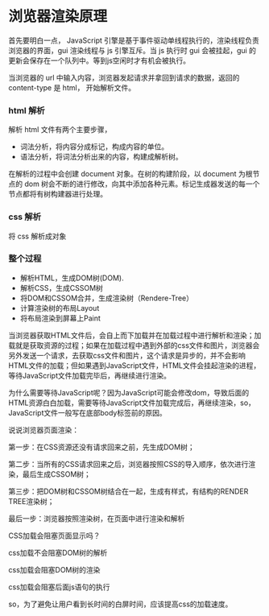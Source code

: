 <!--
 * @file: 
 * @Author: xxx@baidu.com
 * @Date: 2021-05-11 22:57:19
 * @Description: 
 * @FilePath: /mianshi/浏览器/浏览器的gpu渲染.md
-->

# 浏览器渲染原理

首先要明白一点， JavaScript 引擎是基于事件驱动单线程执行的，渲染线程负责浏览器的界面，gui 渲染线程与 js 引擎互斥。当 js 执行时 gui 会被挂起，gui 的更新会保存在一个队列中。等到js空闲时才有机会被执行。



当浏览器的 url 中输入内容，浏览器发起请求并拿回到请求的数据，返回的content-type 是 html， 开始解析文件。

### html 解析

解析 html 文件有两个主要步骤，

- 词法分析，将内容分成标记，构成内容的单位。
- 语法分析，将词法分析出来的内容，构建成解析树。

在解析的过程中会创建 document 对象。在树的构建阶段，以 document 为根节点的 dom 树会不断的进行修改，向其中添加各种元素。标记生成器发送的每一个节点都将有树构建器进行处理。


### css 解析

将 css 解析成对象 


### 整个过程

- 解析HTML，生成DOM树(DOM).
- 解析CSS，生成CSSOM树
- 将DOM和CSSOM合并，生成渲染树（Rendere-Tree）
- 计算渲染树的布局Layout
- 将布局渲染到屏幕上Paint


当浏览器获取HTML文件后，会自上而下加载并在加载过程中进行解析和渲染；加载就是获取资源的过程；如果在加载过程中遇到外部的css文件和图片，浏览器会另外发送一个请求，去获取css文件和图片，这个请求是异步的，并不会影响HTML文件的加载；但如果遇到JavaScript文件，HTML文件会挂起渲染的进程，等待JavaScript文件加载完毕后，再继续进行渲染。

为什么需要等待JavaScript呢？因为JavaScript可能会修改dom，导致后面的HTML资源白白加载，需要等待JavaScript文件加载完成后，再继续渲染，so，JavaScript文件一般写在底部body标签前的原因。


说说浏览器页面渲染：

第一步：在CSS资源还没有请求回来之前，先生成DOM树；

第二步：当所有的CSS请求回来之后，浏览器按照CSS的导入顺序，依次进行渲染，最后生成CSSOM树；

第三步：把DOM树和CSSOM树结合在一起，生成有样式，有结构的RENDER TREE渲染树；

最后一步：浏览器按照渲染树，在页面中进行渲染和解析


CSS加载会阻塞页面显示吗？

css加载不会阻塞DOM树的解析

css加载会阻塞DOM树的渲染

css加载会阻塞后面js语句的执行

so，为了避免让用户看到长时间的白屏时间，应该提高css的加载速度。

